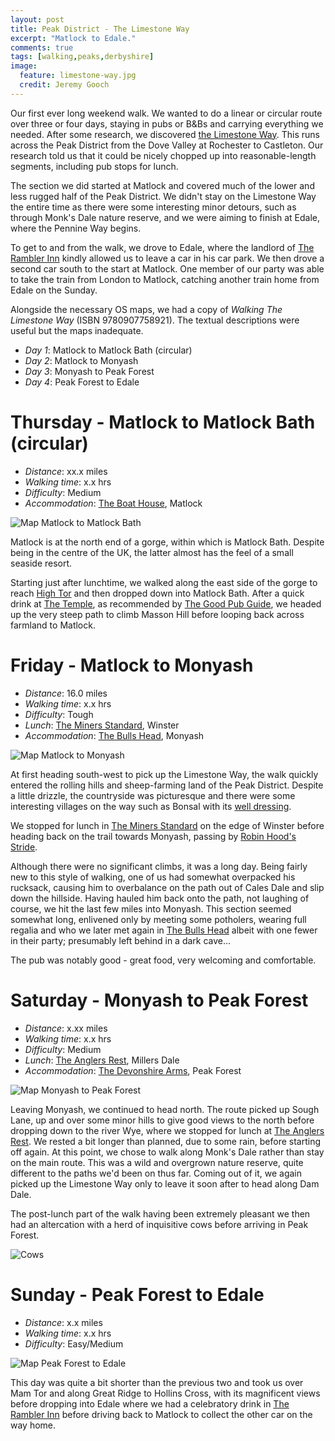 ```yaml
---
layout: post
title: Peak District - The Limestone Way
excerpt: "Matlock to Edale."
comments: true
tags: [walking,peaks,derbyshire]
image:
  feature: limestone-way.jpg
  credit: Jeremy Gooch
---
```


Our first ever long weekend walk.  We wanted to do a linear or circular route over three or four days, staying in pubs or B&Bs and carrying everything we needed.  After some research, we discovered [the Limestone Way].  This runs across the Peak District from the Dove Valley at Rochester to Castleton.  Our research told us that it could be nicely chopped up into reasonable-length segments, including pub stops for lunch.

The section we did started at Matlock and covered much of the lower and less rugged half of the Peak District.  We didn't stay on the Limestone Way the entire time as there were some interesting minor detours, such as through Monk's Dale nature reserve, and we were aiming to finish at Edale, where the Pennine Way begins.

To get to and from the walk, we drove to Edale, where the landlord of [The Rambler Inn] kindly allowed us to leave a car in his car park.  We then drove a second car south to the start at Matlock.  One member of our party was able to take the train from London to Matlock, catching another train home from Edale on the Sunday.

Alongside the necessary OS maps, we had a copy of *Walking The Limestone Way* (ISBN 9780907758921).  The textual descriptions were useful but the maps inadequate.

- *Day 1*: Matlock to Matlock Bath (circular)
- *Day 2*: Matlock to Monyash
- *Day 3*: Monyash to Peak Forest
- *Day 4*: Peak Forest to Edale


# Thursday - Matlock to Matlock Bath (circular)

- *Distance*: xx.x miles
- *Walking time*: x.x hrs
- *Difficulty*: Medium
- *Accommodation*: [The Boat House], Matlock

![Map Matlock to Matlock Bath](/images/map-matlock-matlock-bath.png)

Matlock is at the north end of a gorge, within which is Matlock Bath.  Despite being in the centre of the UK, the latter almost has the feel of a small seaside resort.

Starting just after lunchtime, we walked along the east side of the gorge to reach [High Tor] and then dropped down into Matlock Bath.  After a quick drink at [The Temple], as recommended by [The Good Pub Guide], we headed up the very steep path to climb Masson Hill before looping back across farmland to Matlock.


# Friday - Matlock to Monyash

- *Distance*: 16.0 miles
- *Walking time*: x.x hrs
- *Difficulty*: Tough
- *Lunch*: [The Miners Standard], Winster
- *Accommodation*: [The Bulls Head], Monyash

![Map Matlock to Monyash](/images/map-matlock-monyash.png)

At first heading south-west to pick up the Limestone Way, the walk quickly entered the rolling hills and sheep-farming land of the Peak District.  Despite a little drizzle, the countryside was picturesque and there were some interesting villages on the way such as Bonsal with its [well dressing].

We stopped for lunch in [The Miners Standard] on the edge of Winster before heading back on the trail towards Monyash, passing by [Robin Hood's Stride].

Although there were no significant climbs, it was a long day.  Being fairly new to this style of walking, one of us had somewhat overpacked his rucksack, causing him to overbalance on the path out of Cales Dale and slip down the hillside.  Having hauled him back onto the path, not laughing of course, we hit the last few miles into Monyash.  This section seemed somewhat long, enlivened only by meeting some potholers, wearing full regalia and who we later met again in [The Bulls Head] albeit with one fewer in their party; presumably left behind in a dark cave...

The pub was notably good - great food, very welcoming and comfortable.


# Saturday - Monyash to Peak Forest

- *Distance*: x.xx miles
- *Walking time*: x.x hrs
- *Difficulty*: Medium
- *Lunch*: [The Anglers Rest], Millers Dale
- *Accommodation*: [The Devonshire Arms], Peak Forest

![Map Monyash to Peak Forest](/images/map-monyash-peak-forest.png)

Leaving Monyash, we continued to head north.  The route picked up Sough Lane, up and over some minor hills to give good views to the north before dropping down to the river Wye, where we stopped for lunch at [The Anglers Rest].  We rested a bit longer than planned, due to some rain, before starting off again.  At this point, we chose to walk along Monk's Dale rather than stay on the main route.  This was a wild and overgrown nature reserve, quite different to the paths we'd been on thus far.  Coming out of it, we again picked up the Limestone Way only to leave it soon after to head along Dam Dale.

The post-lunch part of the walk having been extremely pleasant we then had an altercation with a herd of inquisitive cows before arriving in Peak Forest.

![Cows](/images/derbyshire-cows.jpg)



# Sunday - Peak Forest to Edale

- *Distance*: x.x miles
- *Walking time*: x.x hrs
- *Difficulty*: Easy/Medium

![Map Peak Forest to Edale](/images/map-peak-forest-edale.png)

This day was quite a bit shorter than the previous two and took us over Mam Tor and along Great Ridge to Hollins Cross, with its magnificent views before dropping into Edale where we had a celebratory drink in [The Rambler Inn] before driving back to Matlock to collect the other car on the way home.



[The Limestone Way]: https://www.ldwa.org.uk/ldp/members/show_path.php?path_name=Limestone+Way
[The Rambler Inn]: http://theramblerinn.com/
[The Boat House]: http://www.theboathousematlock.co.uk/
[High Tor]: http://www.peakdistrictinformation.com/visits/hightor.php
[The Temple]: http://templelodge.co.uk/
[The Good Pub Guide]: http://www.thegoodpubguide.co.uk/
[well dressing]: http://www.welldressing.com/extra.php
[The Miners Standard]: http://theminersstandard.com/
[Robin Hood's Stride]: https://en.wikipedia.org/wiki/Robin_Hood%27s_Stride
[The Bulls Head]: http://www.thebullsheadmonyash.co.uk/
[The Anglers Rest]: http://www.theanglersrest.co.uk/
[The Devonshire Arms]: http://devarms.co.uk/
